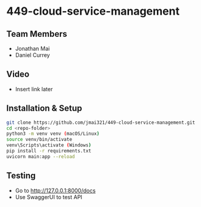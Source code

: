 # 449-cloud-service-management
## Team Members
* Jonathan Mai
* Daniel Currey

## Video
* Insert link later

## Installation & Setup
```bash
git clone https://github.com/jmai321/449-cloud-service-management.git
cd <repo-folder>
python3 -m venv venv (macOS/Linux)
source venv/bin/activate 
venv\Scripts\activate (Windows)
pip install -r requirements.txt
uvicorn main:app --reload
```

## Testing
* Go to http://127.0.0.1:8000/docs
* Use SwaggerUI to test API

